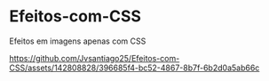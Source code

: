 # Efeitos-com-CSS
Efeitos em imagens apenas com CSS


https://github.com/Jvsantiago25/Efeitos-com-CSS/assets/142808828/396685f4-bc52-4867-8b7f-6b2d0a5ab66c


